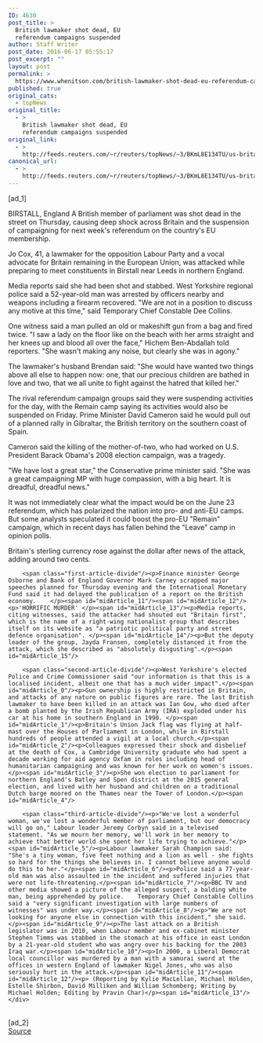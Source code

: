 ```yaml
---
ID: 4630
post_title: >
  British lawmaker shot dead, EU
  referendum campaigns suspended
author: Staff Writer
post_date: 2016-06-17 05:55:17
post_excerpt: ""
layout: post
permalink: >
  https://www.whenitson.com/british-lawmaker-shot-dead-eu-referendum-campaigns-suspended/
published: true
original_cats:
  - topNews
original_title:
  - >
    British lawmaker shot dead, EU
    referendum campaigns suspended
original_link:
  - >
    http://feeds.reuters.com/~r/reuters/topNews/~3/BKmL8E134TU/us-britain-politics-attack-idUSKCN0Z21LS
canonical_url:
  - >
    http://feeds.reuters.com/~r/reuters/topNews/~3/BKmL8E134TU/us-britain-politics-attack-idUSKCN0Z21LS
---
```

 [ad_1]
<br><div id="articleText">
<span id="midArticle_start"/>

<span id="midArticle_0"/><span class="focusParagraph" readability="6"><p><span class="articleLocation">BIRSTALL, England</span> A British member of parliament was shot dead in the street on Thursday, causing deep shock across Britain and the suspension of campaigning for next week's referendum on the country's EU membership.</p></span><span id="midArticle_1"/><p>Jo Cox, 41, a lawmaker for the opposition Labour Party and a vocal advocate for Britain remaining in the European Union, was attacked while preparing to meet constituents in Birstall near Leeds in northern England. </p><span id="midArticle_2"/><p>Media reports said she had been shot and stabbed. West Yorkshire regional police said a 52-year-old man was arrested by officers nearby and weapons including a firearm recovered. "We are not in a position to discuss any motive at this time," said Temporary Chief Constable Dee Collins.</p><span id="midArticle_3"/><p>One witness said a man pulled an old or makeshift gun from a bag and fired twice. "I saw a lady on the floor like on the beach with her arms straight and her knees up and blood all over the face," Hichem Ben-Abdallah told reporters. "She wasn't making any noise, but clearly she was in agony."</p><span id="midArticle_4"/><p>The lawmaker's husband Brendan said: "She would have wanted two things above all else to happen now: one, that our precious children are bathed in love and two, that we all unite to fight against the hatred that killed her."</p><span id="midArticle_5"/><p>The rival referendum campaign groups said they were suspending activities for the day, with the Remain camp saying its activities would also be suspended on Friday. Prime Minister David Cameron said he would pull out of a planned rally in Gibraltar, the British territory on the southern coast of Spain.</p><span id="midArticle_6"/><p>Cameron said the killing of the mother-of-two, who had worked on U.S. President Barack Obama's 2008 election campaign, was a tragedy.</p><span id="midArticle_7"/><p>"We have lost a great star," the Conservative prime minister said. "She was a great campaigning MP with huge compassion, with a big heart. It is dreadful, dreadful news."   </p><span id="midArticle_8"/><p>It was not immediately clear what the impact would be on the June 23 referendum, which has polarized the nation into pro- and anti-EU camps. But some analysts speculated it could boost the  pro-EU "Remain" campaign, which in recent days has fallen behind the "Leave" camp in opinion polls.</p><span id="midArticle_9"/><p>Britain's sterling currency rose against the dollar after news of the attack, adding around two cents.</p><span id="midArticle_10"/>
        
        <span class="first-article-divide"/><p>Finance minister George Osborne and Bank of England Governor Mark Carney scrapped major speeches planned for Thursday evening and the International Monetary Fund said it had delayed the publication of a report on the British economy.    </p><span id="midArticle_11"/><span id="midArticle_12"/><p>'HORRIFIC MURDER' </p><span id="midArticle_13"/><p>Media reports, citing witnesses, said the attacker had shouted out "Britain first", which is the name of a right-wing nationalist group that describes itself on its website as "a patriotic political party and street defence organisation". </p><span id="midArticle_14"/><p>But the deputy leader of the group, Jayda Fransen, completely distanced it from the attack, which she described as "absolutely disgusting".</p><span id="midArticle_15"/>
        
        <span class="second-article-divide"/><p>West Yorkshire's elected Police and Crime Commissioner said "our information is that this is a localised incident, albeit one that has a much wider impact".</p><span id="midArticle_0"/><p>Gun ownership is highly restricted in Britain, and attacks of any nature on public figures are rare. The last British lawmaker to have been killed in an attack was Ian Gow, who died after a bomb planted by the Irish Republican Army (IRA) exploded under his car at his home in southern England in 1990. </p><span id="midArticle_1"/><p>Britain's Union Jack flag was flying at half-mast over the Houses of Parliament in London, while in Birstall hundreds of people attended a vigil at a local church.</p><span id="midArticle_2"/><p>Colleagues expressed their shock and disbelief at the death of Cox, a Cambridge University graduate who had spent a decade working for aid agency Oxfam in roles including head of humanitarian campaigning and was known for her work on women's issues.</p><span id="midArticle_3"/><p>She won election to parliament for northern England's Batley and Spen district at the 2015 general election, and lived with her husband and children on a traditional Dutch barge moored on the Thames near the Tower of London.</p><span id="midArticle_4"/>
        
        <span class="third-article-divide"/><p>"We've lost a wonderful woman, we've lost a wonderful member of parliament, but our democracy will go on," Labour leader Jeremy Corbyn said in a televised statement. "As we mourn her memory, we'll work in her memory to achieve that better world she spent her life trying to achieve."</p><span id="midArticle_5"/><p>Labour lawmaker Sarah Champion said: "She's a tiny woman, five feet nothing and a lion as well - she fights so hard for the things she believes in. I cannot believe anyone would do this to her."</p><span id="midArticle_6"/><p>Police said a 77-year-old man was also assaulted in the incident and suffered injuries that were not life-threatening.</p><span id="midArticle_7"/><p>BBC TV and other media showed a picture of the alleged suspect, a balding white man, being apprehended by police.    Temporary Chief Constable Collins said a "very significant investigation with large numbers of witnesses" was under way.</p><span id="midArticle_8"/><p>"We are not looking for anyone else in connection with this incident," she said.</p><span id="midArticle_9"/><p>The last attack on a British legislator was in 2010, when Labour member and ex-cabinet minister Stephen Timms was stabbed in the stomach at his office in east London by a 21-year-old student who was angry over his backing for the 2003 Iraq war.</p><span id="midArticle_10"/><p>In 2000, a Liberal Democrat local councillor was murdered by a man with a samurai sword at the offices in western England of lawmaker Nigel Jones, who was also seriously hurt in the attack.</p><span id="midArticle_11"/><span id="midArticle_12"/><p> (Reporting by Kylie MacLellan, Michael Holden, Estelle Shirbon, David Milliken and William Schomberg; Writing by Michael Holden; Editing by Pravin Char)</p><span id="midArticle_13"/></div>
<br>[ad_2]
<br><a href="http://feeds.reuters.com/~r/reuters/topNews/~3/BKmL8E134TU/us-britain-politics-attack-idUSKCN0Z21LS">Source </a>